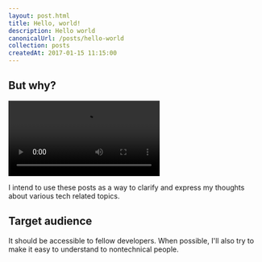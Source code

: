 ```yaml
---
layout: post.html
title: Hello, world!
description: Hello world
canonicalUrl: /posts/hello-world
collection: posts
createdAt: 2017-01-15 11:15:00
---
```

## But why?

<video autoplay loop>
  <source src="/img/meme/but-why-215.webm" type="video/webm">
</video>

I intend to use these posts as a way to clarify and express my thoughts about various tech related topics.

## Target audience
It should be accessible to fellow developers.
When possible, I'll also try to make it easy to understand to nontechnical people.